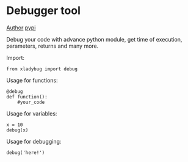 # Debugger tool
[Author](https://twitter.com/itsrishub)
[pypi](https://pypi.org/project/xladybug/)

Debug your code with advance python module, get time of execution, parameters, returns and many more.

Import:
```
from xladybug import debug
```

Usage for functions:
```
@debug
def function():
    #your_code
```

Usage for variables:
```
x = 10
debug(x)
```

Usage for debugging:
```
debug('here!')
```

